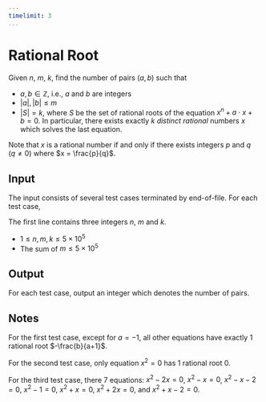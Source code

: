 ```yaml
---
timelimit: 3
...
```


# Rational Root

Given $n$, $m$, $k$, find the number of pairs $(a, b)$ such that

* $a, b \in \mathbb{Z}$, i.e., $a$ and $b$ are integers
* $|a|, |b| \leq m$
* $|S| = k$, where $S$ be the set of rational roots of the equation $x^n + a \cdot x + b = 0$. In particular, there exists exactly $k$ *distinct* *rational* numbers $x$ which solves the last equation.

Note that $x$ is a rational number if and only if there exists integers $p$ and $q$ ($q \neq 0$) where $x = \frac{p}{q}$.

## Input

The input consists of several test cases terminated by end-of-file. For each test case,

The first line contains three integers $n$, $m$ and $k$.

* $1 \leq n, m, k \leq 5 \times 10^5$
* The sum of $m \leq 5 \times 10^5$

## Output

For each test case, output an integer which denotes the number of pairs.

<!--SAMPLES-->

## Notes

For the first test case, except for $a=-1$, all other equations have exactly $1$ rational root $-\frac{b}{a+1}$.

For the second test case, only equation $x^2=0$ has $1$ rational root $0$.

For the third test case, there $7$ equations: $x^2-2x=0$, $x^2-x=0$, $x^2-x-2=0$, $x^2-1=0$, $x^2+x=0$, $x^2+2x=0$, and $x^2+x-2=0$.
